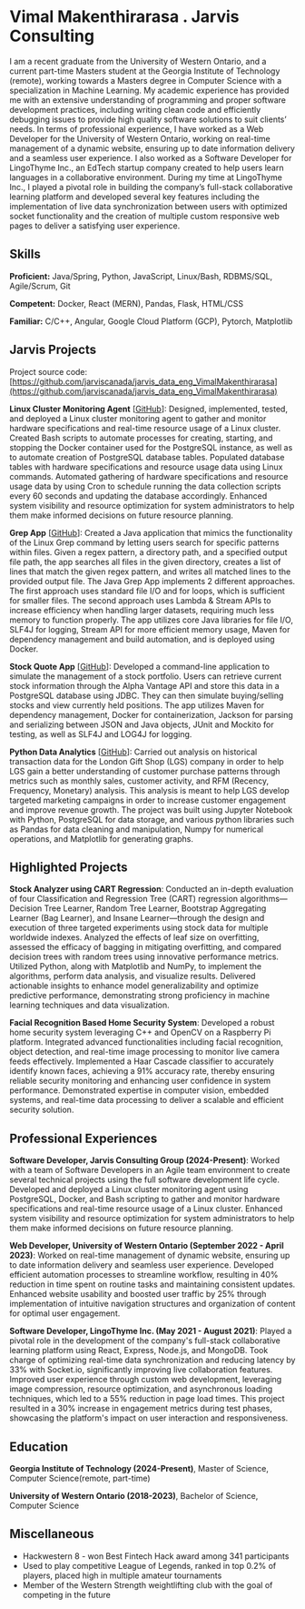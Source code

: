# Vimal Makenthirarasa . Jarvis Consulting

I am a recent graduate from the University of Western Ontario, and a current part-time Masters student at the Georgia Institute of Technology (remote), working towards a Masters degree in Computer Science with a specialization in Machine Learning. My academic experience has provided me with an extensive understanding of programming and proper software development practices, including writing clean code and efficiently debugging issues to provide high quality software solutions to suit clients’ needs. In terms of professional experience, I have worked as a Web Developer for the University of Western Ontario, working on real-time management of a dynamic website, ensuring up to date information delivery and a seamless user experience. I also worked as a Software Developer for LingoThyme Inc., an EdTech startup company created to help users learn languages in a collaborative environment. During my time at LingoThyme Inc., I played a pivotal role in building the company’s full-stack collaborative learning platform and developed several key features including the implementation of live data synchronization between users with optimized socket functionality and the creation of multiple custom responsive web pages to deliver a satisfying user experience.

## Skills

**Proficient:** Java/Spring, Python, JavaScript, Linux/Bash, RDBMS/SQL, Agile/Scrum, Git

**Competent:** Docker, React (MERN), Pandas, Flask, HTML/CSS

**Familiar:** C/C++, Angular, Google Cloud Platform (GCP), Pytorch, Matplotlib

## Jarvis Projects

Project source code: [https://github.com/jarviscanada/jarvis_data_eng_VimalMakenthirarasa](https://github.com/jarviscanada/jarvis_data_eng_VimalMakenthirarasa)


**Linux Cluster Monitoring Agent** [[GitHub](https://github.com/jarviscanada/jarvis_data_eng_VimalMakenthirarasa/tree/master/tree/develop/linux_sql)]: Designed, implemented, tested, and deployed a Linux cluster monitoring agent to gather and monitor hardware specifications and real-time resource usage of a Linux cluster. Created Bash scripts to automate processes for creating, starting, and stopping the Docker container used for the PostgreSQL instance, as well as to automate creation of PostgreSQL database tables. Populated database tables with hardware specifications and resource usage data using Linux commands. Automated gathering of hardware specifications and resource usage data by using Cron to schedule running the data collection scripts every 60 seconds and updating the database accordingly. Enhanced system visibility and resource optimization for system administrators to help them make informed decisions on future resource planning.

**Grep App** [[GitHub](https://github.com/jarviscanada/jarvis_data_eng_VimalMakenthirarasa/tree/master/tree/feature/grepapp/core_java/grep)]: Created a Java application that mimics the functionality of the Linux Grep command by letting users search for specific patterns within files. Given a regex pattern, a directory path, and a specified output file path, the app searches all files in the given directory, creates a list of lines that match the given regex pattern, and writes all matched lines to the provided output file. The Java Grep App implements 2 different approaches. The first approach uses standard file I/O and for loops, which is sufficient for smaller files. The second approach uses Lambda & Stream APIs to increase efficiency when handling larger datasets, requiring much less memory to function properly. The app utilizes core Java libraries for file I/O, SLF4J for logging, Stream API for more efficient memory usage, Maven for dependency management and build automation, and is deployed using Docker.

**Stock Quote App** [[GitHub](https://github.com/jarviscanada/jarvis_data_eng_VimalMakenthirarasa/tree/master/tree/feature/jdbc/core_java/jdbc)]: Developed a command-line application to simulate the management of a stock portfolio. Users can retrieve current stock information through the Alpha Vantage API and store this data in a PostgreSQL database using JDBC. They can then simulate buying/selling stocks and view currently held positions. The app utilizes Maven for dependency management, Docker for containerization, Jackson for parsing and serializing between JSON and Java objects, JUnit and Mockito for testing, as well as SLF4J and LOG4J for logging.

**Python Data Analytics** [[GitHub](https://github.com/jarviscanada/jarvis_data_eng_VimalMakenthirarasa/tree/master/tree/feature/python_data_analytics/python_data_analytics)]: Carried out analysis on historical transaction data for the London Gift Shop (LGS) company in order to help LGS gain a better understanding of customer purchase patterns through metrics such as monthly sales, customer activity, and RFM (Recency, Frequency, Monetary) analysis. This analysis is meant to help LGS develop targeted marketing campaigns in order to increase customer engagement and improve revenue growth. The project was built using Jupyter Notebook with Python, PostgreSQL for data storage, and various python libraries such as Pandas for data cleaning and manipulation, Numpy for numerical operations, and Matplotlib for generating graphs.


## Highlighted Projects
**Stock Analyzer using CART Regression**: Conducted an in-depth evaluation of four Classification and Regression Tree (CART) regression algorithms—Decision Tree Learner, Random Tree Learner, Bootstrap Aggregating Learner (Bag Learner), and Insane Learner—through the design and execution of three targeted experiments using stock data for multiple worldwide indexes. Analyzed the effects of leaf size on overfitting, assessed the efficacy of bagging in mitigating overfitting, and compared decision trees with random trees using innovative performance metrics. Utilized Python, along with Matplotlib and NumPy, to implement the algorithms, perform data analysis, and visualize results. Delivered actionable insights to enhance model generalizability and optimize predictive performance, demonstrating strong proficiency in machine learning techniques and data visualization.

**Facial Recognition Based Home Security System**: Developed a robust home security system leveraging C++ and OpenCV on a Raspberry Pi platform. Integrated advanced functionalities including facial recognition, object detection, and real-time image processing to monitor live camera feeds effectively. Implemented a Haar Cascade classifier to accurately identify known faces, achieving a 91% accuracy rate, thereby ensuring reliable security monitoring and enhancing user confidence in system performance. Demonstrated expertise in computer vision, embedded systems, and real-time data processing to deliver a scalable and efficient security solution.


## Professional Experiences

**Software Developer, Jarvis Consulting Group (2024-Present)**: Worked with a team of Software Developers in an Agile team environment to create several technical projects using the full software development life cycle. Developed and deployed a Linux cluster monitoring agent using PostgreSQL, Docker, and Bash scripting to gather and monitor hardware specifications and real-time resource usage of a Linux cluster. Enhanced system visibility and resource optimization for system administrators to help them make informed decisions on future resource planning.

**Web Developer, University of Western Ontario (September 2022 - April 2023)**: Worked on real-time management of dynamic website, ensuring up to date information delivery and seamless user experience. Developed efficient automation processes to streamline workflow, resulting in 40% reduction in time spent on routine tasks and maintaining consistent updates. Enhanced website usability and boosted user traffic by 25% through implementation of intuitive navigation structures and organization of content for optimal user engagement.

**Software Developer, LingoThyme Inc. (May 2021 - August 2021)**: Played a pivotal role in the development of the company's full-stack collaborative learning platform using React, Express, Node.js, and MongoDB. Took charge of optimizing real-time data synchronization and reducing latency by 33% with Socket.io, significantly improving live collaboration features. Improved user experience through custom web development, leveraging image compression, resource optimization, and asynchronous loading techniques, which led to a 55% reduction in page load times. This project resulted in a 30% increase in engagement metrics during test phases, showcasing the platform's impact on user interaction and responsiveness.


## Education
**Georgia Institute of Technology (2024-Present)**, Master of Science, Computer Science(remote, part-time)

**University of Western Ontario (2018-2023)**, Bachelor of Science, Computer Science


## Miscellaneous
- Hackwestern 8 - won Best Fintech Hack award among 341 participants
- Used to play competitive League of Legends, ranked in top 0.2% of players, placed high in multiple amateur tournaments
- Member of the Western Strength weightlifting club with the goal of competing in the future